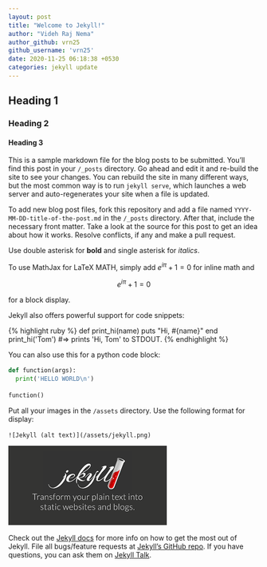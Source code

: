 ```yaml
---
layout: post
title: "Welcome to Jekyll!"
author: "Videh Raj Nema"
author_github: vrn25
github_username: 'vrn25'
date: 2020-11-25 06:18:38 +0530
categories: jekyll update
---
```


## Heading 1
### Heading 2
#### Heading 3

This is a sample markdown file for the blog posts to be submitted. You’ll find this post in your `/_posts` directory. Go ahead and edit it and re-build the site to see your changes. You can rebuild the site in many different ways, but the most common way is to run `jekyll serve`, which launches a web server and auto-regenerates your site when a file is updated.

To add new blog post files, fork this repository and add a file named `YYYY-MM-DD-title-of-the-post.md` in the `/_posts` directory. After that, include the necessary front matter. Take a look at the source for this post to get an idea about how it works. Resolve conflicts, if any and make a pull request.

Use double asterisk for **bold** and single asterisk for *italics*.

To use MathJax for LaTeX MATH, simply add $e^{i \pi} + 1 = 0$ for inline math and 

$$ e^{i \pi} + 1 = 0 $$ 

for a block display.

Jekyll also offers powerful support for code snippets:

{% highlight ruby %}
def print_hi(name)
  puts "Hi, #{name}"
end
print_hi('Tom')
#=> prints 'Hi, Tom' to STDOUT.
{% endhighlight %}

You can also use this for a python code block:

```python
def function(args):
  print('HELLO WORLD\n')

function()
```

Put all your images in the `/assets` directory. Use the following format for display:

`![Jekyll (alt text)](/assets/jekyll.png)`

![Jekyll (alt text)](/assets/jekyll.png)

Check out the [Jekyll docs][jekyll-docs] for more info on how to get the most out of Jekyll. File all bugs/feature requests at [Jekyll’s GitHub repo][jekyll-gh]. If you have questions, you can ask them on [Jekyll Talk][jekyll-talk].

[jekyll-docs]: https://jekyllrb.com/docs/home
[jekyll-gh]:   https://github.com/jekyll/jekyll
[jekyll-talk]: https://talk.jekyllrb.com/